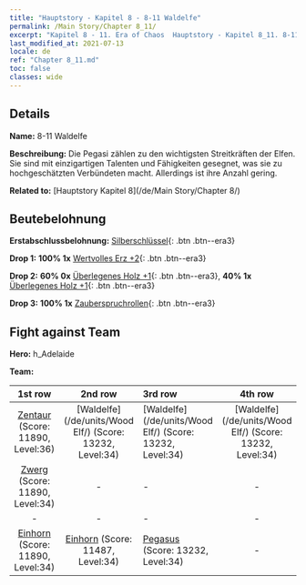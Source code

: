 ```yaml
---
title: "Hauptstory - Kapitel 8 - 8-11 Waldelfe"
permalink: /Main Story/Chapter 8_11/
excerpt: "Kapitel 8 - 11. Era of Chaos  Hauptstory - Kapitel 8_11. 8-11 Waldelfe"
last_modified_at: 2021-07-13
locale: de
ref: "Chapter 8_11.md"
toc: false
classes: wide
---
```


## Details

 **Name:** 8-11 Waldelfe

 **Beschreibung:** Die Pegasi zählen zu den wichtigsten Streitkräften der Elfen. Sie sind mit einzigartigen Talenten und Fähigkeiten gesegnet, was sie zu hochgeschätzten Verbündeten macht. Allerdings ist ihre Anzahl gering.

 **Related to:** [Hauptstory Kapitel 8](/de/Main Story/Chapter 8/)

## Beutebelohnung

 **Erstabschlussbelohnung:** [Silberschlüssel](/ItemsDE/con_693/){: .btn .btn--era3}

 **Drop 1:** **100% 1x** [Wertvolles Erz +2](/ItemsDE/mat_26/){: .btn .btn--era3}

 **Drop 2:** **60% 0x** [Überlegenes Holz +1](/ItemsDE/mat_20/){: .btn .btn--era3}, **40% 1x** [Überlegenes Holz +1](/ItemsDE/mat_20/){: .btn .btn--era3}

 **Drop 3:** **100% 1x** [Zauberspruchrollen](/ItemsDE/con_694/){: .btn .btn--era3}


## Fight against Team
 **Hero:** h_Adelaide

 **Team:**


  | 1st row | 2nd row | 3rd row | 4th row |
  |:----:|:----:|:----|:----:|
  | [Zentaur](/de/units/Centaur/) (Score: 11890, Level:36)  | [Waldelfe](/de/units/Wood Elf/) (Score: 13232, Level:34)  | [Waldelfe](/de/units/Wood Elf/) (Score: 13232, Level:34)  | [Waldelfe](/de/units/Wood Elf/) (Score: 13232, Level:34)  |
  | [Zwerg](/de/units/Dwarf/) (Score: 11890, Level:34)  | - | - | - |
  | - | - | - | - |
  | [Einhorn](/de/units/Unicorn/) (Score: 11890, Level:34)  | [Einhorn](/de/units/Unicorn/) (Score: 11487, Level:34)  | [Pegasus](/de/units/Pegasus/) (Score: 13232, Level:34)  | - |


